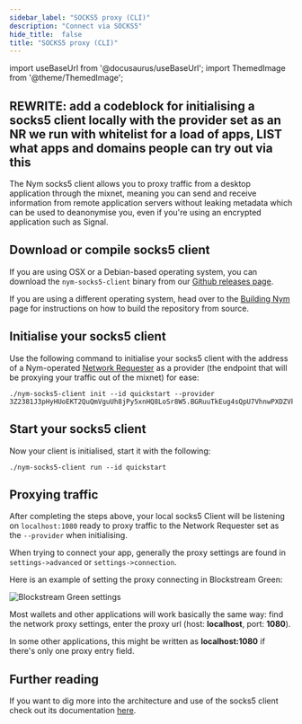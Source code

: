 ```yaml
---
sidebar_label: "SOCKS5 proxy (CLI)"
description: "Connect via SOCKS5"
hide_title:  false
title: "SOCKS5 proxy (CLI)"
---
```


import useBaseUrl from '@docusaurus/useBaseUrl';
import ThemedImage from '@theme/ThemedImage';

## REWRITE: add a codeblock for initialising a socks5 client locally with the provider set as an NR we run with whitelist for a load of apps, LIST what apps and domains people can try out via this  

The Nym socks5 client allows you to proxy traffic from a desktop application through the mixnet, meaning you can send and receive information from remote application servers without leaking metadata which can be used to deanonymise you, even if you're using an encrypted application such as Signal. 

## Download or compile socks5 client 

If you are using OSX or a Debian-based operating system, you can download the `nym-socks5-client` binary from our [Github releases page](https://github.com/nymtech/nym/releases).

If you are using a different operating system, head over to the [Building Nym](/docs/next/run-nodes/build-nym) page for instructions on how to build the repository from source. 

## Initialise your socks5 client 

Use the following command to initialise your socks5 client with the address of a Nym-operated [Network Requester](/docs/next/run-nodes/nodes/requester) as a provider (the endpoint that will be proxying your traffic out of the mixnet) for ease: 

```
./nym-socks5-client init --id quickstart --provider 3Z2381J3pHyHUoEKT2QuQmVguUh8jPy5xnHQ8LoSr8W5.BGRuuTkEug4sQpU7VhnwPXDZVkwTSCBB3epzHYqzqUZx@9Byd9VAtyYMnbVAcqdoQxJnq76XEg2dbxbiF5Aa5Jj9J 
```

## Start your socks5 client 

Now your client is initialised, start it with the following: 

```
./nym-socks5-client run --id quickstart
```

## Proxying traffic

After completing the steps above, your local socks5 Client will be listening on `localhost:1080` ready to proxy traffic to the Network Requester set as the `--provider` when initialising. 

When trying to connect your app, generally the proxy settings are found in `settings->advanced` or `settings->connection`. 

Here is an example of setting the proxy connecting in Blockstream Green:

![Blockstream Green settings](/img/docs/wallet-proxy-settings/blockstream-green.gif)

Most wallets and other applications will work basically the same way: find the network proxy settings, enter the proxy url (host: **localhost**, port: **1080**).

In some other applications, this might be written as **localhost:1080** if there's only one proxy entry field.

## Further reading 

If you want to dig more into the architecture and use of the socks5 client check out its documentation [here](/docs/next/integrations/socks5-client).
